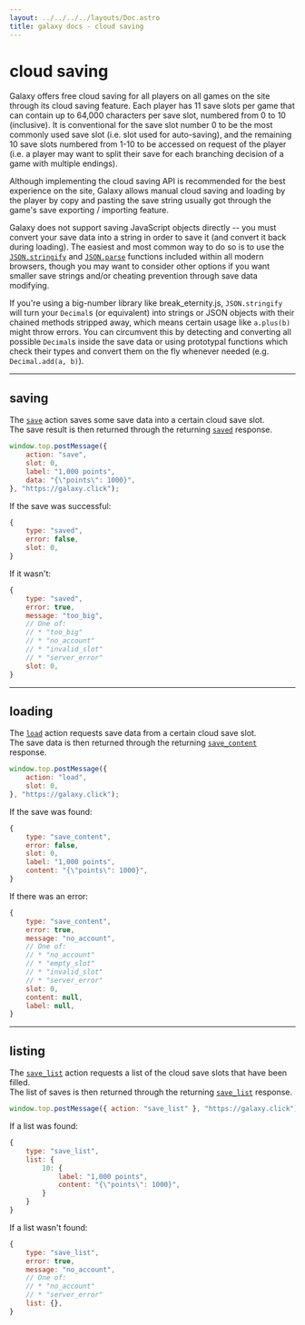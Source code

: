 ```yaml
---
layout: ../../../../layouts/Doc.astro
title: galaxy docs - cloud saving
---
```


# cloud saving

Galaxy offers free cloud saving for all players on all games on the site through its cloud saving feature. Each player has 11 save slots per game that can contain up to 64,000 characters per save slot, numbered from 0 to 10 (inclusive). It is conventional for the save slot number 0 to be the most commonly used save slot (i.e. slot used for auto-saving), and the remaining 10 save slots numbered from 1-10 to be accessed on request of the player (i.e. a player may want to split their save for each branching decision of a game with multiple endings).

Although implementing the cloud saving API is recommended for the best experience on the site, Galaxy allows manual cloud saving and loading by the player by copy and pasting the save string usually got through the game's save exporting / importing feature.

<note>

Galaxy does not support saving JavaScript objects directly -- you must convert your save data into a string in order to save it (and convert it back during loading). The easiest and most common way to do so is to use the [`JSON.stringify`](https://developer.mozilla.org/en-US/docs/Web/JavaScript/Reference/Global_Objects/JSON/stringify) and [`JSON.parse`](https://developer.mozilla.org/en-US/docs/Web/JavaScript/Reference/Global_Objects/JSON/parse) functions included within all modern browsers, though you may want to consider other options if you want smaller save strings and/or cheating prevention through save data modifying.

</note>

<note warning>

If you're using a big-number library like break_eternity.js, `JSON.stringify` will turn your `Decimal`s (or equivalent) into strings or JSON objects with their chained methods stripped away, which means certain usage like `a.plus(b)` might throw errors. You can circumvent this by detecting and converting all possible `Decimal`s inside the save data or using prototypal functions which check their types and convert them on the fly whenever needed (e.g. `Decimal.add(a, b)`).

</note>

---

## saving

The [`save`](/docs/dev/actions/save) action saves some save data into a certain cloud save slot.  
The save result is then returned through the returning [`saved`](/docs/dev/responses/saved) response.

```js
window.top.postMessage({
	action: "save",
	slot: 0,
	label: "1,000 points",
	data: "{\"points\": 1000}",
}, "https://galaxy.click");
```

If the save was successful:
```js
{
	type: "saved",
	error: false,
	slot: 0,
}
```

If it wasn't:
```js
{
	type: "saved",
	error: true,
	message: "too_big",
	// One of:
	// * "too_big"
	// * "no_account"
	// * "invalid_slot"
	// * "server_error"
	slot: 0,
}
```

---

## loading

The [`load`](/docs/dev/actions/load) action requests save data from a certain cloud save slot.  
The save data is then returned through the returning [`save_content`](/docs/dev/responses/save_content) response.

```js
window.top.postMessage({
	action: "load",
	slot: 0,
}, "https://galaxy.click");
```

If the save was found:
```js
{
	type: "save_content",
	error: false,
	slot: 0,
	label: "1,000 points",
	content: "{\"points\": 1000}",
}
```

If there was an error:
```js
{
	type: "save_content",
	error: true,
	message: "no_account",
	// One of:
	// * "no_account"
	// * "empty_slot"
	// * "invalid_slot"
	// * "server_error"
	slot: 0,
	content: null,
	label: null,
}
```

---

## listing

The [`save_list`](/docs/dev/actions/save_list) action requests a list of the cloud save slots that have been filled.  
The list of saves is then returned through the returning [`save_list`](/docs/dev/responses/save_list) response.

```js
window.top.postMessage({ action: "save_list" }, "https://galaxy.click");
```

If a list was found:
```js
{
	type: "save_list",
	list: {
		10: {
			label: "1,000 points",
			content: "{\"points\": 1000}",
		}
	}
}
```

If a list wasn't found:
```js
{
	type: "save_list",
	error: true,
	message: "no_account",
	// One of:
	// * "no_account"
	// * "server_error"
	list: {},
}
```

